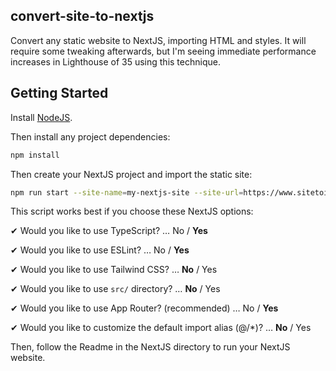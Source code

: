 ## convert-site-to-nextjs

Convert any static website to NextJS, importing HTML and styles. It will require some tweaking afterwards, but I'm seeing immediate performance increases in Lighthouse of 35 using this technique.

## Getting Started

Install [NodeJS](https://nodejs.org/en/download/package-manager).

Then install any project dependencies:

```sh
npm install
```

Then create your NextJS project and import the static site:

```sh
npm run start --site-name=my-nextjs-site --site-url=https://www.sitetoimport.com
```

This script works best if you choose these NextJS options:

✔ Would you like to use TypeScript? … No / **Yes**

✔ Would you like to use ESLint? … No / **Yes**

✔ Would you like to use Tailwind CSS? … **No** / Yes

✔ Would you like to use `src/` directory? … **No** / Yes

✔ Would you like to use App Router? (recommended) … No / **Yes**

✔ Would you like to customize the default import alias (@/*)? … **No** / Yes


Then, follow the Readme in the NextJS directory to run your NextJS website.

